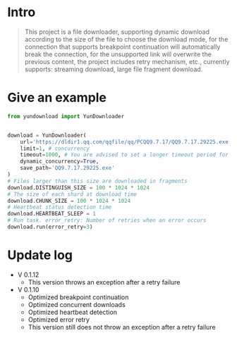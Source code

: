 # Intro
> This project is a file downloader, supporting dynamic download according to the size of the file to choose the download mode, for the connection that supports breakpoint continuation will automatically break the connection, for the unsupported link will overwrite the previous content, the project includes retry mechanism, etc., currently supports: streaming download, large file fragment download.

# Give an example
```python
from yundownload import YunDownloader


download = YunDownloader(
    url='https://dldir1.qq.com/qqfile/qq/PCQQ9.7.17/QQ9.7.17.29225.exe',
    limit=1, # concurrency
    timeout=1000, # You are advised to set a longer timeout period for large file fragments because large file fragments exert pressure on the peer server
    dynamic_concurrency=True,
    save_path='QQ9.7.17.29225.exe'
)
# Files larger than this size are downloaded in fragments
download.DISTINGUISH_SIZE = 100 * 1024 * 1024
# The size of each shard at download time
download.CHUNK_SIZE = 100 * 1024 * 1024
# Heartbeat status detection time
download.HEARTBEAT_SLEEP = 1
# Run task. error_retry: Number of retries when an error occurs
download.run(error_retry=3)
```

# Update log

- V 0.1.12
  - This version throws an exception after a retry failure
- V 0.1.10
  - Optimized breakpoint continuation
  - Optimized concurrent downloads
  - Optimized heartbeat detection
  - Optimized error retry
  - This version still does not throw an exception after a retry failure
